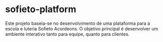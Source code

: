 # sofieto-platform
Este projeto baseia-se no desenvolvimento de uma plataforma para a escola e luteria Sofieto Acordeons. O objetivo principal é desenvolver um ambiente interativo tanto para equipe, quanto para clientes.
